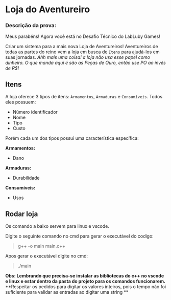 # Loja do Aventureiro

### Descrição da prova:

Meus parabéns! Agora você está no Desafio Técnico do LabLuby Games! 

Criar um sistema para a mais nova Loja de Aventureiros! Aventureiros de todas as partes do reino vem a 
loja em busca de `Itens` para ajudá-los em suas jornadas.  _Ahh mais uma coisa! a loja não usa esse papel como dinheiro. O que manda aqui é são as Peças de Ouro, então use PO ao invés de R$!_

## Itens

A loja oferece 3 tipos de itens: `Armamentos`, `Armaduras` e `Consumíveis`. Todos eles possuem:
- Número identificador
- Nome
- Tipo
- Custo

Porém cada um dos tipos possui uma característica específica:

**Armamentos:**
- Dano

**Armaduras:**
- Durabilidade

**Consumíveis:**
- Usos

## Rodar loja

Os comando a baixo servem para linux e vscode.

Digite o seguinte comando no cmd para gerar o executável do codigo:
> g++ -o main main.c++ 

Apos gerar o executável digite no cmd:
> ./main

**Obs: Lembrando que precisa-se instalar as bibliotecas do c++ no vscode e linux e estar dentro da pasta do projeto para os comandos funcionarem.**
**Respeitar os pedidos para digitar os valores inteiros, pois o tempo não foi suficiente para validar as entradas ao digitar uma string **
